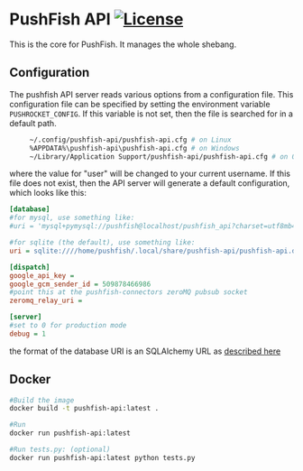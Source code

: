 # PushFish API [![License](http://img.shields.io/badge/license-BSD-blue.svg?style=flat)](/LICENSE)

This is the core for PushFish. It manages the whole shebang.

## Configuration

The pushfish API server reads various options from a configuration file. This configuration file can be specified by setting the environment variable `PUSHROCKET_CONFIG`. If this variable is not set, then the file is searched for in a default path.

```bash
     ~/.config/pushfish-api/pushfish-api.cfg # on Linux
     %APPDATA%\pushfish-api\pushfish-api.cfg # on Windows
     ~/Library/Application Support/pushfish-api/pushfish-api.cfg # on OSX
```

where the value for "user" will be changed to your current username. If this file does not exist, then the API server will generate a default configuration, which looks like this:

```cfg
[database]
#for mysql, use something like:
#uri = 'mysql+pymysql://pushfish@localhost/pushfish_api?charset=utf8mb4'

#for sqlite (the default), use something like:
uri = sqlite:////home/pushfish/.local/share/pushfish-api/pushfish-api.db

[dispatch]
google_api_key =
google_gcm_sender_id = 509878466986
#point this at the pushfish-connectors zeroMQ pubsub socket
zeromq_relay_uri =

[server]
#set to 0 for production mode
debug = 1

```

the format of the database URI is an SQLAlchemy URL as [described here](http://docs.sqlalchemy.org/en/latest/core/engines.html)

## Docker

```bash
#Build the image
docker build -t pushfish-api:latest .

#Run
docker run pushfish-api:latest

#Run tests.py: (optional)
docker run pushfish-api:latest python tests.py
```

